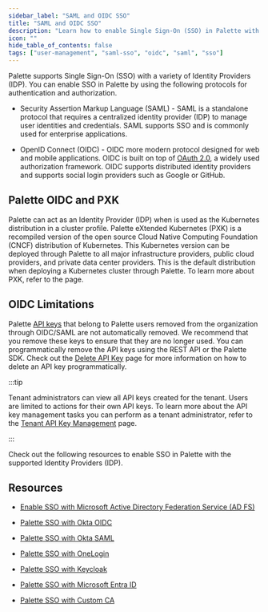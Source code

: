 ```yaml
---
sidebar_label: "SAML and OIDC SSO"
title: "SAML and OIDC SSO"
description: "Learn how to enable Single Sign-On (SSO) in Palette with SAML and OIDC."
icon: ""
hide_table_of_contents: false
tags: ["user-management", "saml-sso", "oidc", "saml", "sso"]
---
```


Palette supports Single Sign-On (SSO) with a variety of Identity Providers (IDP). You can enable SSO in Palette by using
the following protocols for authentication and authorization.

- Security Assertion Markup Language (SAML) - SAML is a standalone protocol that requires a centralized identity
  provider (IDP) to manage user identities and credentials. SAML supports SSO and is commonly used for enterprise
  applications.

- OpenID Connect (OIDC) - OIDC more modern protocol designed for web and mobile applications. OIDC is built on top of
  [OAuth 2.0](https://www.rfc-editor.org/rfc/rfc6749), a widely used authorization framework. OIDC supports distributed
  identity providers and supports social login providers such as Google or GitHub.

## Palette OIDC and PXK

<!-- prettier-ignore -->
Palette can act as an Identity Provider (IDP) when <VersionedLink text="Palette eXtended Kubernetes (PXK)" url="/integrations/packs/?pack=kubernetes" /> is used as the Kubernetes distribution in a cluster profile. Palette eXtended Kubernetes (PXK) is a recompiled version of the open source Cloud Native Computing Foundation (CNCF) distribution of Kubernetes. This Kubernetes version can be deployed through Palette to all major infrastructure providers, public cloud providers, and private data center providers. This is the default distribution when deploying a Kubernetes cluster through Palette. To learn more about PXK, refer to the <VersionedLink text="PXK" url="/integrations/packs/?pack=kubernetes" /> page.

## OIDC Limitations

Palette [API keys](../authentication/api-key/api-key.md) that belong to Palette users removed from the organization
through OIDC/SAML are not automatically removed. We recommend that you remove these keys to ensure that they are no
longer used. You can programmatically remove the API keys using the REST API or the Palette SDK. Check out the
[Delete API Key](../authentication/api-key/delete-api-key.md) page for more information on how to delete an API key
programmatically.

:::tip

Tenant administrators can view all API keys created for the tenant. Users are limited to actions for their own API keys.
To learn more about the API key management tasks you can perform as a tenant administrator, refer to the
[Tenant API Key Management](../../tenant-settings/api-key-management.md) page.

:::

Check out the following resources to enable SSO in Palette with the supported Identity Providers (IDP).

## Resources

- [Enable SSO with Microsoft Active Directory Federation Service (AD FS)](palette-sso-with-adfs.md)

- [Palette SSO with Okta OIDC](palette-sso-with-okta.md)

- [Palette SSO with Okta SAML](palette-sso-with-okta-saml.md)

- [Palette SSO with OneLogin](palette-sso-with-onelogin.md)

- [Palette SSO with Keycloak](palette-sso-with-keycloak.md)

- [Palette SSO with Microsoft Entra ID](palette-sso-with-entra-id.md)

- [Palette SSO with Custom CA](palette-sso-with-custom-ca.md)
